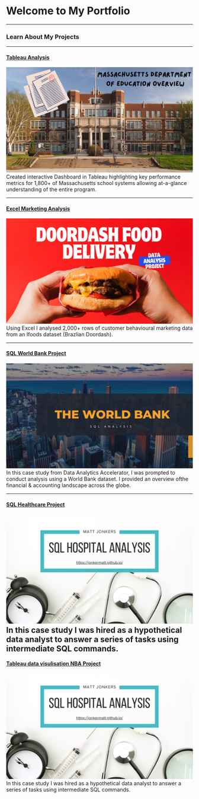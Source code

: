 # Welcome to My Portfolio

---

### Learn About My Projects

---
#### [Tableau Analysis](https://www.linkedin.com/pulse/exploring-excellence-overview-massachusetts-education-matt-jonkers-on9ze/?trackingId=%2FzCqdrWkSk6aAu03%2BoIV0A%3D%3D)
[<img src="images/DOEimage.png?raw=true"/>](https://www.linkedin.com/pulse/exploring-excellence-overview-massachusetts-education-matt-jonkers-on9ze/?trackingId=%2FzCqdrWkSk6aAu03%2BoIV0A%3D%3D)
Created interactive Dashboard in Tableau highlighting key performance metrics for 1,800+ of Massachusetts school systems allowing at-a-glance understanding of the entire program. 

---
#### [Excel Marketing Analysis](https://www.linkedin.com/pulse/analysing-doordash-sales-marketing-data-matt-jonkers-znhoe/)
[<img src="images/Imagedoordash.pg.png?raw=true"/>](https://www.linkedin.com/pulse/analysing-doordash-sales-marketing-data-matt-jonkers-znhoe/)
Using Excel I analysed 2,000+ rows of customer behavioural marketing data from an Ifoods dataset (Brazlian Doordash).   


---
#### [SQL World Bank Project](https://www.linkedin.com/pulse/unlocking-world-banks-financial-landscape-matt-jonkers-9zape/?trackingId=x5LBKBb0SEiNAl53wPCRJw%3D%3D)
[<img src="images/WorldBankimage.png?raw=true"/>](https://www.linkedin.com/pulse/unlocking-world-banks-financial-landscape-matt-jonkers-9zape/?trackingId=x5LBKBb0SEiNAl53wPCRJw%3D%3D)
In this case study from Data Analytics Accelerator, I was prompted to conduct analysis using a World Bank dataset. I provided an overview ofthe financial & accounting landscape across the globe.

---
#### [SQL Healthcare Project](https://www.linkedin.com/pulse/patient-healthcare-analysis-using-sql-matt-jonkers-pjxoe/)
[<img src="images/health.png?raw=true"/>](https://www.linkedin.com/pulse/patient-healthcare-analysis-using-sql-matt-jonkers-pjxoe/)
In this case study I was hired as a hypothetical data analyst to answer a series of tasks using intermediate SQL commands.
---
#### [Tableau data visulisation NBA Project]([https://www.linkedin.com/pulse/patient-healthcare-analysis-using-sql-matt-jonkers-pjxoe/](https://www.linkedin.com/pulse/nba-numbers-matt-jonkers-qp2be/?trackingId=pjPfZ73CRUKXyBvxSA0EAg%3D%3D))
[<img src="images/health.png?raw=true"/>](https://www.linkedin.com/pulse/patient-healthcare-analysis-using-sql-matt-jonkers-pjxoe/)
In this case study I was hired as a hypothetical data analyst to answer a series of tasks using intermediate SQL commands.




